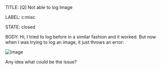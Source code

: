 TITLE:
[Q] Not able to log Image

LABEL:
c:misc

STATE:
closed

BODY:
Hi, 
I tried to log before in a similar fashion and it worked. But now when I was trying to log an image, it just throws an error:

![image](https://user-images.githubusercontent.com/4169231/133104789-754d75aa-9f2a-49d8-a197-2646eefbae7d.png)

Any idea what could be the issue?

